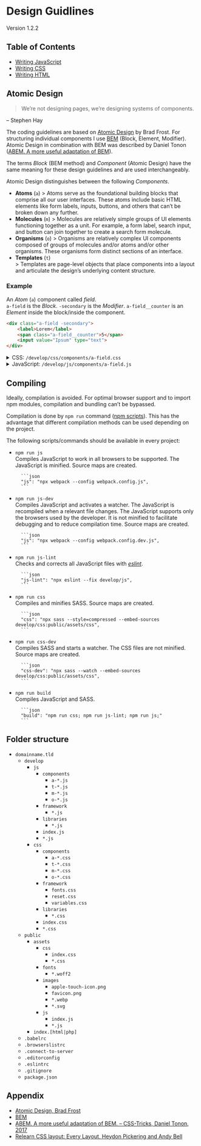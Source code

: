 # Design Guidlines
Version 1.2.2

## Table of Contents

- [Writing JavaScript](js/README.md)
- [Writing CSS](css/README.md)
- [Writing HTML](html/README.md)


## Atomic Design

> We’re not designing pages, we’re designing systems of components. 

– Stephen Hay

The coding guidelines are based on [Atomic Design](https://atomicdesign.bradfrost.com) by Brad Frost. For structuring individual components I use [BEM](https://getbem.com) (Block, Element, Modifier). Atomic Design in combination with BEM was described by Daniel Tonon ([ABEM. A more useful adaptation of BEM](https://css-tricks.com/abem-useful-adaptation-bem/)).

The terms *Block* (BEM method) and *Component* (Atomic Design) have the same meaning for these design guidelines and are used interchangeably.

Atomic Design distinguishes between the following *Components*.
- **Atoms** (`a`)
		> Atoms serve as the foundational building blocks that comprise all our user interfaces. These atoms include basic HTML elements like form labels, inputs, buttons, and others that can’t be broken down any further.
- **Molecules** (`m`) 
		> Molecules are relatively simple groups of UI elements functioning together as a unit. For example, a form label, search input, and button can join together to create a search form molecule.
- **Organisms** (`o`) 
		> Organisms are relatively complex UI components composed of groups of molecules and/or atoms and/or other organisms. These organisms form distinct sections of an interface.
- **Templates** (`t`)  
		> Templates are page-level objects that place components into a layout and articulate the design’s underlying content structure.

### Example

An *Atom* (`a`) component called *field*.  
`a-field` is the *Block*. `-secondary` is the *Modifier*. `a-field__counter` is an *Element* inside the block/inside the component.

```html
<div class="a-field -secondary">
	<label>Lorem</label>
	<span class="a-field__counter">5</span>
	<input value="Ipsum" type="text">
</div>
```

<details>
<summary>CSS: <code>/develop/css/components/a-field.css</code></summary>

```css
.a-field {
	> label {
		font-weight: 700;
	}
	
	&.-secondary {
		> label {
			color: gray;
		}
	}
}

.a-field__counter {
	font-size: 0.8em;
}
```

</details>

<details>
<summary>JavaScript: <code>/develop/js/components/a-field.js</code></summary>

```js
class AField {
	constructor(element) {
		const inputElement = element.querySelector('input');
		const counterElement = element.querySelector('.a-field__counter');
		
		function onInputChange() {
			counterElement.innerText = inputElement.value.length;
		}
		
		inputElement.addEventListener('change', onInputChange);
	}
}

export default AField;
```
</details>


## Compiling

Ideally, compilation is avoided. For optimal browser support and to import npm modules, compilation and bundling can’t be bypassed.

Compilation is done by `npm run` command ([npm scripts](https://docs.npmjs.com/cli/using-npm/scripts)). This has the advantage that different compilation methods can be used depending on the project.

The following scripts/commands should be available in every project:

- `npm run js`  
		Compiles JavaScript to work in all browsers to be supported. The JavaScript is minified. Source maps are created.  
	
		```json
		"js": "npx webpack --config webpack.config.js",
		```
		
- `npm run js-dev`  
		Compiles JavaScript and activates a watcher. The JavaScript is recompiled when a relevant file changes. The JavaScript supports only the browsers used by the developer. It is not minified to facilitate debugging and to reduce compilation time. Source maps are created.  
	
		```json
		"js": "npx webpack --config webpack.config.dev.js",
		```
	
- `npm run js-lint`  
		Checks and corrects all JavaScript files with [*eslint*](https://eslint.org).  
	
		```json
		"js-lint": "npx eslint --fix develop/js",
		```
	
- `npm run css`  
		Compiles and minifies SASS. Source maps are created.  
	
		```json
		"css": "npx sass --style=compressed --embed-sources develop/css:public/assets/css",
		```
	
- `npm run css-dev`  
		Compiles SASS and starts a watcher. The CSS files are not minified. Source maps are created.  
	
		```json
		"css-dev": "npx sass --watch --embed-sources develop/css:public/assets/css",
		```
	
- `npm run build`  
		Compiles JavaScript and SASS.  
	
		```json
		"build": "npm run css; npm run js-lint; npm run js;"
		```


## Folder structure

- `domainname.tld`
	- `develop`
		- `js`
			- `components`
				- `a-*.js`
				- `t-*.js`
				- `m-*.js`
				- `o-*.js`
			- `framework`
				- `*.js`
			- `libraries`
				- `*.js`
			- `index.js`
			- `*.js`
		- `css`
			- `components`
				- `a-*.css`
				- `t-*.css`
				- `m-*.css`
				- `o-*.css`
			- `framework`
				- `fonts.css`
				- `reset.css`
				- `variables.css`
			- `libraries`
				- `*.css`
			- `index.css`
			- `*.css`
	- `public`
		- `assets`
			- `css`
				- `index.css`
				- `*.css`
			- `fonts`
				- `*.woff2`
			- `images`
				- `apple-touch-icon.png`
				- `favicon.png`
				- `*.webp`
				- `*.svg`
			- `js`
				- `index.js`
				- `*.js`
		- `index.[html|php]`
	- `.babelrc`
	- `.browserslistrc`
	- `.connect-to-server`
	- `.editorconfig`
	- `.eslintrc`
	- `.gitignore`
	- `package.json`


## Appendix

- [Atomic Design, Brad Frost](https://atomicdesign.bradfrost.com)
- [BEM](https://getbem.com)
- [ABEM. A more useful adaptation of BEM. – CSS-Tricks, Daniel Tonon, 2017](https://css-tricks.com/abem-useful-adaptation-bem/)
- [Relearn CSS layout: Every Layout, Heydon Pickering and Andy Bell](https://every-layout.dev)
